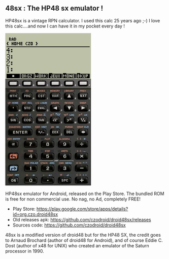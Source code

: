 ## 48sx : The HP48 sx emulator !

HP48sx is a vintage RPN calculator. I used this calc 25 years ago ;-) I love this calc....and now I can have it in my pocket every day !

![ScreeShot](store/play/1.42/OnePlus5_1_small.jpg)

HP48sx emulator for Android, released on the Play Store. The bundled ROM is free for non commercial use. No nag, no Ad, completely FREE!

- Play Store: https://play.google.com/store/apps/details?id=org.czo.droid48sx
- Old releases apk: https://github.com/czodroid/droid48sx/releases
- Sources code: https://github.com/czodroid/droid48sx

48sx is a modified version of droid48 but for the HP48 SX, the credit goes to Arnaud Brochard (author of droid48 for Android), 
and of course Eddie C. Dost (author of x48 for UNIX) who created an emulator of the Saturn processor in 1990.

